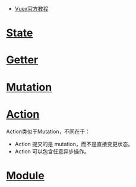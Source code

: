 * [Vuex官方教程](https://vuex.vuejs.org/zh/guide/state.html)

# [State](https://vuex.vuejs.org/zh/guide/state.html)

# [Getter](https://vuex.vuejs.org/zh/guide/getters.html)

# [Mutation](https://vuex.vuejs.org/zh/guide/mutations.html)

# [Action](https://vuex.vuejs.org/zh/guide/actions.html)
Action类似于Mutation，不同在于：  
* Action 提交的是 mutation，而不是直接变更状态。
* Action 可以包含任意异步操作。



# [Module](https://vuex.vuejs.org/zh/guide/modules.html)
